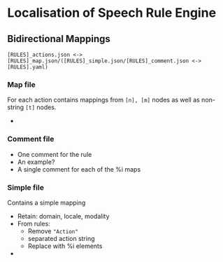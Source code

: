 # Localisation of Speech Rule Engine

## Bidirectional Mappings 

``` shell
[RULES]_actions.json <-> [RULES]_map.json/([RULES]_simple.json/[RULES]_comment.json <-> [RULES].yaml)
```

### Map file

For each action contains mappings from `[n], [m]` nodes as well as non-string `[t]` nodes.

* 

### Comment file 

* One comment for the rule
* An example?
* A single comment for each of the %i maps

### Simple file

Contains a simple mapping 

* Retain: domain, locale, modality
* From rules: 
    * Remove `"Action"`
    * separated action string
    * Replace with %i elements
* 



## 

